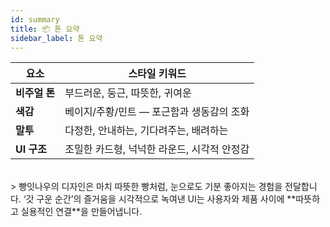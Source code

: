 ```yaml
---
id: summary
title: 📦 톤 요약
sidebar_label: 톤 요약
---
```


| 요소 | 스타일 키워드 |
|------|----------------|
| **비주얼 톤** | 부드러운, 둥근, 따뜻한, 귀여운 |
| **색감** | 베이지/주황/민트 — 포근함과 생동감의 조화 |
| **말투** | 다정한, 안내하는, 기다려주는, 배려하는 |
| **UI 구조** | 조밀한 카드형, 넉넉한 라운드, 시각적 안정감 |
<br>
> 빵잇나우의 디자인은 마치 따뜻한 빵처럼, 눈으로도 기분 좋아지는 경험을 전달합니다. ‘갓 구운 순간’의 즐거움을 시각적으로 녹여낸 UI는 사용자와 제품 사이에 **따뜻하고 실용적인 연결**을 만들어냅니다.